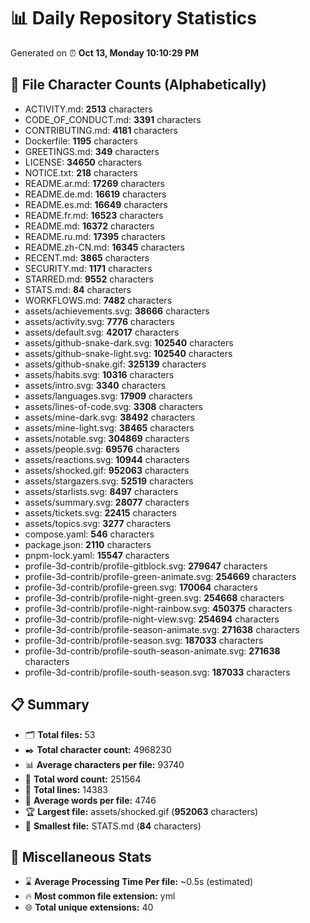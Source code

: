 # 📊 Daily Repository Statistics
Generated on ⏰ **Oct 13, Monday 10:10:29 PM**

## 📂 File Character Counts (Alphabetically)
- ACTIVITY.md: **2513** characters
- CODE_OF_CONDUCT.md: **3391** characters
- CONTRIBUTING.md: **4181** characters
- Dockerfile: **1195** characters
- GREETINGS.md: **349** characters
- LICENSE: **34650** characters
- NOTICE.txt: **218** characters
- README.ar.md: **17269** characters
- README.de.md: **16619** characters
- README.es.md: **16649** characters
- README.fr.md: **16523** characters
- README.md: **16372** characters
- README.ru.md: **17395** characters
- README.zh-CN.md: **16345** characters
- RECENT.md: **3865** characters
- SECURITY.md: **1171** characters
- STARRED.md: **9552** characters
- STATS.md: **84** characters
- WORKFLOWS.md: **7482** characters
- assets/achievements.svg: **38666** characters
- assets/activity.svg: **7776** characters
- assets/default.svg: **42017** characters
- assets/github-snake-dark.svg: **102540** characters
- assets/github-snake-light.svg: **102540** characters
- assets/github-snake.gif: **325139** characters
- assets/habits.svg: **10316** characters
- assets/intro.svg: **3340** characters
- assets/languages.svg: **17909** characters
- assets/lines-of-code.svg: **3308** characters
- assets/mine-dark.svg: **38492** characters
- assets/mine-light.svg: **38465** characters
- assets/notable.svg: **304869** characters
- assets/people.svg: **69576** characters
- assets/reactions.svg: **10944** characters
- assets/shocked.gif: **952063** characters
- assets/stargazers.svg: **52519** characters
- assets/starlists.svg: **8497** characters
- assets/summary.svg: **28077** characters
- assets/tickets.svg: **22415** characters
- assets/topics.svg: **3277** characters
- compose.yaml: **546** characters
- package.json: **2110** characters
- pnpm-lock.yaml: **15547** characters
- profile-3d-contrib/profile-gitblock.svg: **279647** characters
- profile-3d-contrib/profile-green-animate.svg: **254669** characters
- profile-3d-contrib/profile-green.svg: **170064** characters
- profile-3d-contrib/profile-night-green.svg: **254668** characters
- profile-3d-contrib/profile-night-rainbow.svg: **450375** characters
- profile-3d-contrib/profile-night-view.svg: **254694** characters
- profile-3d-contrib/profile-season-animate.svg: **271638** characters
- profile-3d-contrib/profile-season.svg: **187033** characters
- profile-3d-contrib/profile-south-season-animate.svg: **271638** characters
- profile-3d-contrib/profile-south-season.svg: **187033** characters

## 📋 Summary
- 🗂️ **Total files:** 53
- ✒️ **Total character count:** 4968230
- 📊 **Average characters per file:** 93740
- 📝 **Total word count:** 251564
- 🧾 **Total lines:** 14383
- 📐 **Average words per file:** 4746
- 🏆 **Largest file:** assets/shocked.gif (**952063** characters)
- 🥉 **Smallest file:** STATS.md (**84** characters)

## 🌟 Miscellaneous Stats
- ⌛ **Average Processing Time Per file:** ~0.5s (estimated)
- 🔥 **Most common file extension:** yml
- 🌐 **Total unique extensions:** 40
